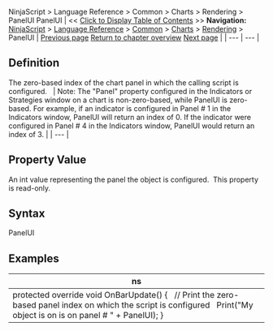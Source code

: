 ﻿
NinjaScript > Language Reference > Common > Charts > Rendering > PanelUI
PanelUI
| << [Click to Display Table of Contents](panelui.md) >> **Navigation:**     [NinjaScript](ninjascript-1.md) > [Language Reference](language_reference_wip-1.md) > [Common](common-1.md) > [Charts](chart-1.md) > [Rendering](rendering-1.md) > PanelUI | [Previous page](onrendertargetchanged-1.md) [Return to chapter overview](rendering-1.md) [Next page](rendertarget-1.md) |
| --- | --- |
## Definition
The zero-based index of the chart panel in which the calling script is configured. 
 
| Note: The "Panel" property configured in the Indicators or Strategies window on a chart is non-zero-based, while PanelUI is zero-based. For example, if an indicator is configured in Panel # 1 in the Indicators window, PanelUI will return an index of 0. If the indicator were configured in Panel # 4 in the Indicators window, PanelUI would return an index of 3. |
| --- |

## 
## Property Value
An int value representing the panel the object is configured.  This property is read-only.
 
## Syntax
PanelUI
## 
## Examples
| ns |
| --- |
| protected override void OnBarUpdate() {    // Print the zero-based panel index on which the script is configured    Print("My object is on is on panel # " + PanelUI); } |

